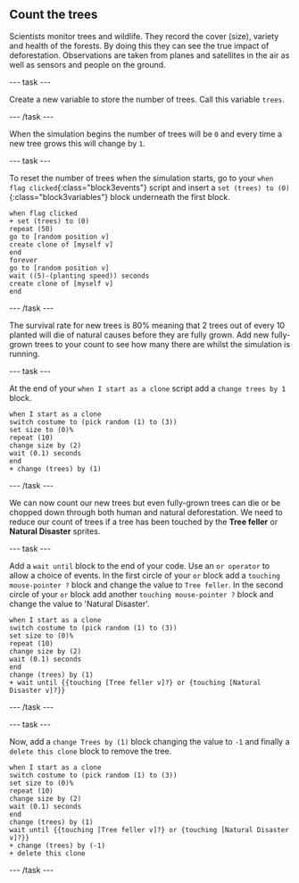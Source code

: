 ## Count the trees

Scientists monitor trees and wildlife. They record the cover (size), variety and health of the forests. By doing this they can see the true impact of deforestation. Observations are taken from planes and satellites in the air as well as sensors and people on the ground.

--- task ---

Create a new variable to store the number of trees. Call this variable `trees`.

--- /task ---

When the simulation begins the number of trees will be `0` and every time a new tree grows this will change by `1`.

--- task ---

To reset the number of trees when the simulation starts, go to your `when flag clicked`{:class="block3events"} script and insert a `set (trees) to (0)`{:class="block3variables"} block underneath the first block.

```blocks3
when flag clicked
+ set (trees) to (0)
repeat (50)
go to [random position v]
create clone of [myself v]
end
forever
go to [random position v]
wait ((5)-(planting speed)) seconds
create clone of [myself v]
end
```

--- /task ---

The survival rate for new trees is 80% meaning that 2 trees out of every 10 planted will die of natural causes before they are fully grown. Add new fully-grown trees to your count to see how many there are whilst the simulation is running.

--- task ---

At the end of your `when I start as a clone` script add a `change trees by 1` block.

```blocks3
when I start as a clone
switch costume to (pick random (1) to (3))
set size to (0)%
repeat (10)
change size by (2)
wait (0.1) seconds
end
+ change (trees) by (1)
```

--- /task ---

We can now count our new trees but even fully-grown trees can die or be chopped down through both human and natural deforestation. We need to reduce our count of trees if a tree has been touched by the **Tree feller** or **Natural Disaster** sprites.

--- task ---

Add a `wait until` block to the end of your code. Use an `or operator` to allow a choice of events. In the first circle of your `or` block add a `touching mouse-pointer ?` block and change the value to `Tree feller`. In the second circle of your `or` block add another `touching mouse-pointer ?` block and change the value to 'Natural Disaster'.

```blocks3
when I start as a clone
switch costume to (pick random (1) to (3))
set size to (0)%
repeat (10)
change size by (2)
wait (0.1) seconds
end
change (trees) by (1)
+ wait until {{touching [Tree feller v]?} or {touching [Natural Disaster v]?}}
```
--- /task ---

--- task ---

Now, add a `change Trees by (1)` block changing the value to `-1` and finally a `delete this clone` block to remove the tree.

```blocks3
when I start as a clone
switch costume to (pick random (1) to (3))
set size to (0)%
repeat (10)
change size by (2)
wait (0.1) seconds
end
change (trees) by (1)
wait until {{touching [Tree feller v]?} or {touching [Natural Disaster v]?}}
+ change (trees) by (-1)
+ delete this clone
```

--- /task ---
